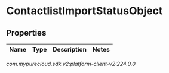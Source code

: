 # ContactlistImportStatusObject


## Properties

| Name | Type | Description | Notes |
| ------------ | ------------- | ------------- | ------------- |




_com.mypurecloud.sdk.v2:platform-client-v2:224.0.0_
